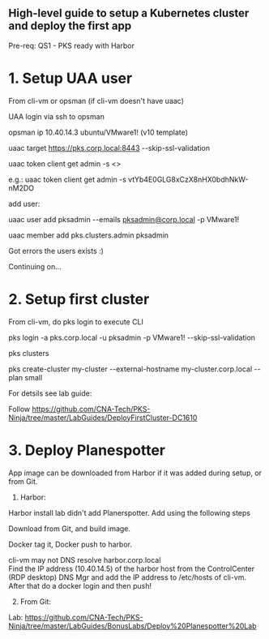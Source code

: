 ## High-level guide to setup a Kubernetes cluster and deploy the first app
Pre-req: QS1 - PKS ready with Harbor

# 1. Setup UAA user

From cli-vm or opsman (if cli-vm doesn't have uaac)

UAA login via ssh to opsman

opsman ip 10.40.14.3 ubuntu/VMware1! (v10 template)

uaac target https://pks.corp.local:8443 --skip-ssl-validation

uaac token client get admin -s <<creds for UAA Admin from Ops Manager>>
  
  e.g.: uaac token client get admin -s vtYb4E0GLG8xCzX8nHX0bdhNkW-nM2DO
  
add user:

uaac user add pksadmin --emails pksadmin@corp.local -p VMware1!

uaac member add pks.clusters.admin pksadmin


Got errors the users exists :)

Continuing on...

# 2. Setup first cluster

From cli-vm, do pks login to execute CLI

pks login -a pks.corp.local -u pksadmin -p VMware1! --skip-ssl-validation

pks clusters

pks create-cluster my-cluster --external-hostname my-cluster.corp.local --plan small

For detsils see lab guide:

Follow https://github.com/CNA-Tech/PKS-Ninja/tree/master/LabGuides/DeployFirstCluster-DC1610

# 3. Deploy Planespotter

App image can be downloaded from Harbor if it was added during setup, or from Git.

1) Harbor:

Harbor install lab didn't add Planerspotter.  Add using the following steps

Download from Git, and build image.

Docker tag it, Docker push to harbor.

cli-vm may not DNS resolve harbor.corp.local  
Find the IP address (10.40.14.5) of the harbor host from the ControlCenter (RDP desktop) DNS Mgr and add the IP address to /etc/hosts of cli-vm.  After that do a docker login and then push!





2) From Git:


Lab: https://github.com/CNA-Tech/PKS-Ninja/tree/master/LabGuides/BonusLabs/Deploy%20Planespotter%20Lab

